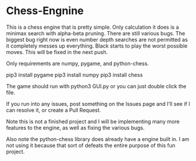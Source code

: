 # Chess-Engnine

This is a chess engine that is pretty simple. Only calculation it does is a minimax search with alpha-beta pruning. There are still various bugs.
The biggest bug right now is even number depth searches are not permitted as it completely messes up everything. Black starts to play the worst possible moves.
This will be fixed  in the next push.

Only requirements are numpy, pygame, and python-chess.

pip3 install pygame
pip3 install numpy
pip3 install chess

The game should run with python3 GUI.py or you can just double click the file.

If you run into any issues, post something on the Issues page and I'll see if I can resolve it, or create a Pull Request.

Note this is not a finished project and I will be implementing many more features to the engine, as well as fixing the various bugs.

Also note the python-chess library does already have a engine built in. I am not using it because that sort of defeats the entire purpose of this fun project.
